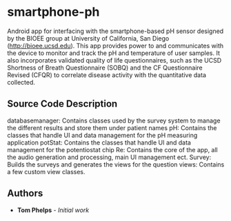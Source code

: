 # smartphone-ph

Android app for interfacing with the smartphone-based pH sensor designed by the BIOEE group at University of California, San Diego (http://bioee.ucsd.edu). This app provides power to and communicates with the device to monitor and track the pH and temperature of user samples. It also incorporates validated quality of life questionnaires, such as the UCSD Shortness of Breath Questionnaire (SOBQ) and the CF Questionnaire Revised (CFQR) to correlate disease activity with the quantitative data collected.

## Source Code Description
databasemanager: Contains classes used by the survey system to manage the different results and store them under patient names
pH: Contains the classes that handle UI and data management for the pH measuring application
potStat: Contains the classes that handle UI and data management for the potentiostat chip
Re: Contains the core of the app, all the audio generation and processing, main UI management ect.
Survey: Builds the surveys and generates the views for the question
views: Contains a few custom view classes.

## Authors
* **Tom Phelps** - *Initial work*
